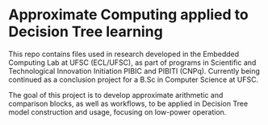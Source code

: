# Approximate Computing applied to Decision Tree learning

This repo contains files used in research developed in the Embedded Computing Lab at UFSC (ECL/UFSC), as part of programs in Scientific and Technological Innovation Initiation PIBIC and PIBITI (CNPq). Currently being continued as a conclusion project for a B.Sc in Computer Science at UFSC.

The goal of this project is to develop approximate arithmetic and comparison blocks, as well as workflows, to be applied in Decision Tree model construction and usage, focusing on low-power operation.
